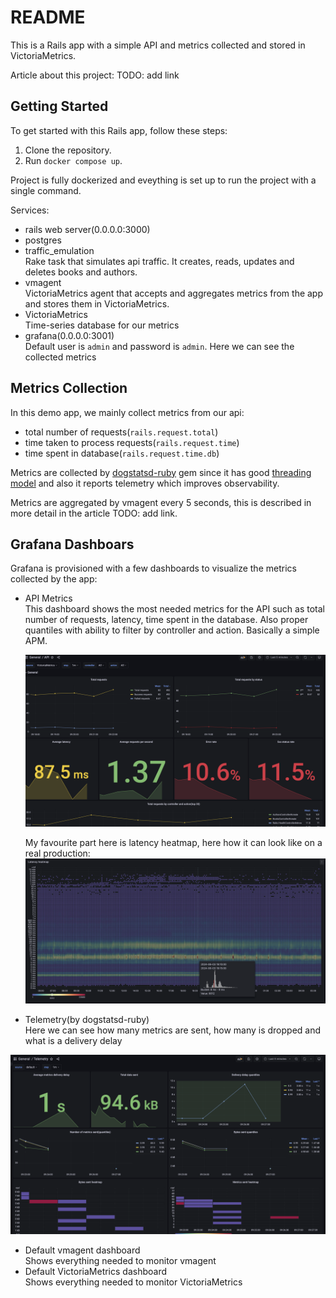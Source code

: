 # README

This is a Rails app with a simple API and metrics collected and stored in VictoriaMetrics.

Article about this project: TODO: add link

## Getting Started

To get started with this Rails app, follow these steps:

1. Clone the repository.
2. Run `docker compose up`.

Project is fully dockerized and eveything is set up to run the project with a single command.

Services:
- rails web server(0.0.0.0:3000)  
- postgres  
- traffic_emulation  
  Rake task that simulates api traffic. It creates, reads, updates and deletes books and authors.
- vmagent  
  VictoriaMetrics agent that accepts and aggregates metrics from the app and stores them in VictoriaMetrics.
- VictoriaMetrics  
  Time-series database for our metrics
- grafana(0.0.0.0:3001)  
  Default user is `admin` and password is `admin`. Here we can see the collected metrics


## Metrics Collection

In this demo app, we mainly collect metrics from our api:
- total number of requests(`rails.request.total`)
- time taken to process requests(`rails.request.time`)
- time spent in database(`rails.request.time.db`)

Metrics are collected by [dogstatsd-ruby](https://github.com/DataDog/dogstatsd-ruby) gem since it has good [threading model](https://github.com/DataDog/dogstatsd-ruby?tab=readme-ov-file#threading-model) and also it reports telemetry which improves observability.

Metrics are aggregated by vmagent every 5 seconds, this is described in more detail in the article TODO: add link.

## Grafana Dashboars
Grafana is provisioned with a few dashboards to visualize the metrics collected by the app:
- API Metrics  
  This dashboard shows the most needed metrics for the API such as total number of requests, latency, time spent in the database. Also proper quantiles with ability to filter by controller and action. Basically a simple APM.
  
  ![Api dashboard](api_dashboard.png)
  
  My favourite part here is latency heatmap, here how it can look like on a real production:
  ![Latency heatmap](latency_heatmap.png)
- Telemetry(by dogstatsd-ruby)  
  Here we can see how many metrics are sent, how many is dropped and what is a delivery delay  

![Telemetry dashboard](telemetry_dashboard.png)
- Default vmagent dashboard  
  Shows everything needed to monitor vmagent
- Default VictoriaMetrics dashboard  
  Shows everything needed to monitor VictoriaMetrics
